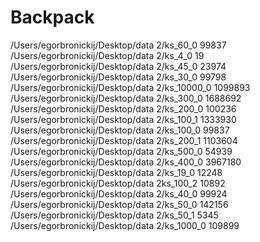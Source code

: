 # Backpack
/Users/egorbronickij/Desktop/data 2/ks_60_0
99837
/Users/egorbronickij/Desktop/data 2/ks_4_0
19
/Users/egorbronickij/Desktop/data 2/ks_45_0
23974
/Users/egorbronickij/Desktop/data 2/ks_30_0
99798
/Users/egorbronickij/Desktop/data 2/ks_10000_0
1099893
/Users/egorbronickij/Desktop/data 2/ks_300_0
1688692
/Users/egorbronickij/Desktop/data 2/ks_200_0
100236
/Users/egorbronickij/Desktop/data 2/ks_100_1
1333930
/Users/egorbronickij/Desktop/data 2/ks_100_0
99837
/Users/egorbronickij/Desktop/data 2/ks_200_1
1103604
/Users/egorbronickij/Desktop/data 2/ks_500_0
54939
/Users/egorbronickij/Desktop/data 2/ks_400_0
3967180
/Users/egorbronickij/Desktop/data 2/ks_19_0
12248
/Users/egorbronickij/Desktop/data 2ks_100_2
10892
/Users/egorbronickij/Desktop/data 2/ks_40_0
99924
/Users/egorbronickij/Desktop/data 2/ks_50_0
142156
/Users/egorbronickij/Desktop/data 2/ks_50_1
5345
/Users/egorbronickij/Desktop/data 2/ks_1000_0
109899
